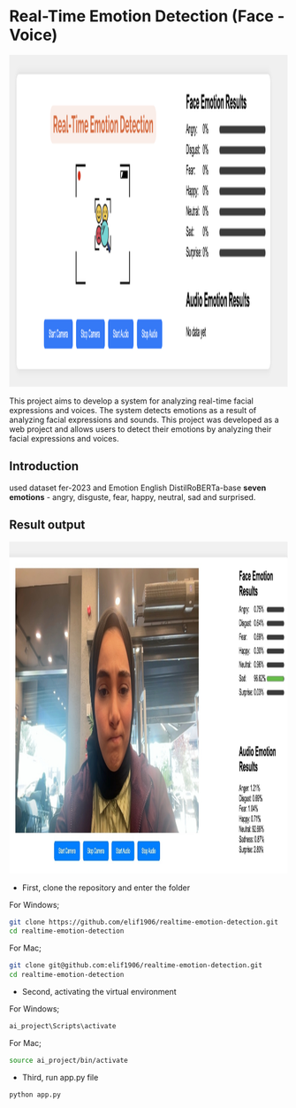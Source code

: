 # Real-Time Emotion Detection (Face - Voice)

<img src="image.png" alt="alt text" width="900" height="600">



This project aims to develop a system for analyzing real-time facial expressions and voices. The system detects emotions as a result of analyzing facial expressions and sounds. 
This project was developed as a web project and allows users to detect their emotions by analyzing their facial expressions and voices.
## Introduction
used dataset fer-2023 and Emotion English DistilRoBERTa-base
**seven emotions** - angry, disguste, fear, happy, neutral, sad and surprised.

## Result output 
<img src="result.png" alt="alt text" width="900" height="600">

* First, clone the repository and enter the folder

For Windows;
```bash
git clone https://github.com/elif1906/realtime-emotion-detection.git
cd realtime-emotion-detection
```
 For Mac;
 ```bash
git clone git@github.com:elif1906/realtime-emotion-detection.git
cd realtime-emotion-detection
```
* Second, activating the virtual environment

For Windows;
```bash
ai_project\Scripts\activate

```
For Mac;

```bash
source ai_project/bin/activate

```
* Third, run app.py file
```bash
python app.py
```
